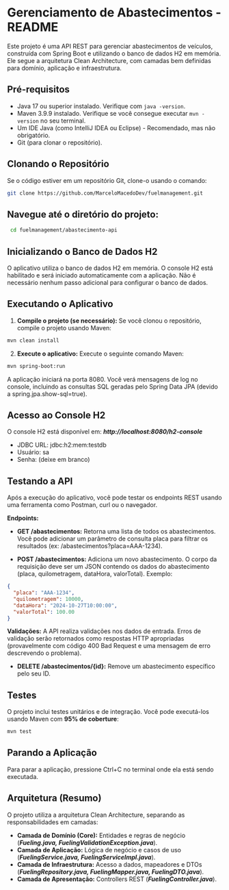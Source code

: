 # Gerenciamento de Abastecimentos - README

Este projeto é uma API REST para gerenciar abastecimentos de veículos, construída com Spring Boot e utilizando o banco de dados H2 em memória.  Ele segue a arquitetura Clean Architecture, com camadas bem definidas para domínio, aplicação e infraestrutura.

## Pré-requisitos

* Java 17 ou superior instalado.  Verifique com `java -version`.
* Maven 3.9.9 instalado.  Verifique se você consegue executar `mvn -version`   no seu terminal.
* Um IDE Java (como IntelliJ IDEA ou Eclipse) - Recomendado, mas não obrigatório.
* Git (para clonar o repositório).


## Clonando o Repositório  

Se o código estiver em um repositório Git, clone-o usando o comando:

```bash
git clone https://github.com/MarceloMacedoDev/fuelmanagement.git 
```
## **Navegue até o diretório do projeto:**
```bash
 cd fuelmanagement/abastecimento-api
```
## Inicializando o Banco de Dados H2
O aplicativo utiliza o banco de dados H2 em memória. O console H2 está habilitado e será iniciado automaticamente com a aplicação. Não é necessário nenhum passo adicional para configurar o banco de dados.

## Executando o Aplicativo
1. **Compile o projeto (se necessário):** Se você clonou o repositório, compile o projeto usando Maven:
```bash
mvn clean install
```
 

2. **Execute o aplicativo:** Execute o seguinte comando Maven:
```bash
mvn spring-boot:run
```
 

A aplicação iniciará na porta 8080. Você verá mensagens de log no console, incluindo as consultas SQL geradas pelo Spring Data JPA (devido a spring.jpa.show-sql=true).

## Acesso ao Console H2
O console H2 está disponível em: ***http://localhost:8080/h2-console***

- JDBC URL: jdbc:h2:mem:testdb
- Usuário: sa
- Senha: (deixe em branco)
## Testando a API
Após a execução do aplicativo, você pode testar os endpoints REST usando uma ferramenta como Postman, curl ou o navegador.

**Endpoints:**

- **GET /abastecimentos:** Retorna uma lista de todos os abastecimentos. Você pode adicionar um parâmetro de consulta placa para filtrar os resultados (ex: /abastecimentos?placa=AAA-1234).

- **POST /abastecimentos:** Adiciona um novo abastecimento. O corpo da requisição deve ser um JSON contendo os dados do abastecimento (placa, quilometragem, dataHora, valorTotal). Exemplo:
```json
{
  "placa": "AAA-1234",
  "quilometragem": 10000,
  "dataHora": "2024-10-27T10:00:00",
  "valorTotal": 100.00
}
```
**Validações:** A API realiza validações nos dados de entrada. Erros de validação serão retornados como respostas HTTP apropriadas (provavelmente com código 400 Bad Request e uma mensagem de erro descrevendo o problema).

- **DELETE /abastecimentos/{id}:** Remove um abastecimento específico pelo seu ID.
 

## Testes
O projeto inclui testes unitários e de integração. Você pode executá-los usando Maven  com **95% de coberture**:
```bash
mvn test
 ```

## Parando a Aplicação
Para parar a aplicação, pressione Ctrl+C no terminal onde ela está sendo executada.

## Arquitetura (Resumo)
O projeto utiliza a arquitetura Clean Architecture, separando as responsabilidades em camadas:

- **Camada de Domínio (Core):** Entidades e regras de negócio (***Fueling.java, FuelingValidationException.java***).
- **Camada de Aplicação:** Lógica de negócio e casos de uso (***FuelingService.java, FuelingServiceImpl.java***).
- **Camada de Infraestrutura:** Acesso a dados, mapeadores e DTOs (***FuelingRepository.java, FuelingMapper.java, FuelingDTO.java***).
- **Camada de Apresentação:** Controllers REST (***FuelingController.java***).
 

